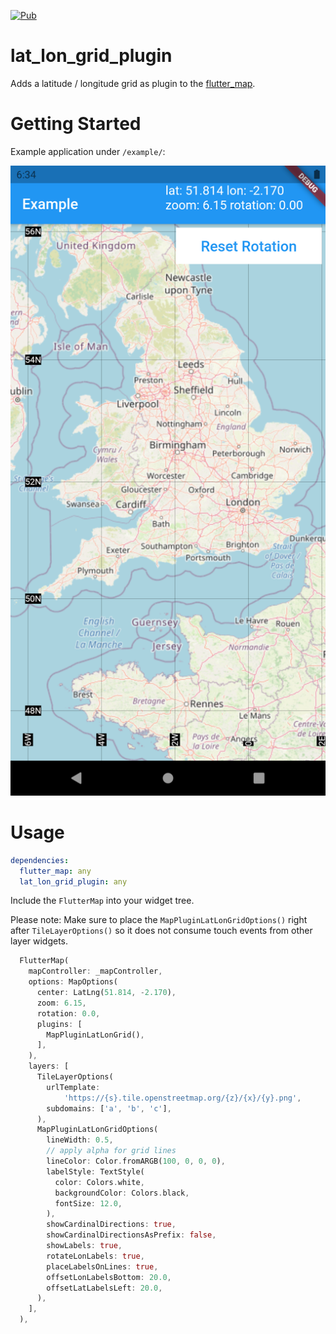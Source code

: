 [![Pub](https://img.shields.io/pub/v/lat_lon_grid_plugin.svg)](https://pub.dev/packages/lat_lon_grid_plugin)

# lat_lon_grid_plugin

Adds a latitude / longitude grid as plugin to the [flutter_map](https://github.com/johnpryan/flutter_map/).

# Getting Started

Example application under `/example/`:

![Example](lat_lon_grid_plugin_example.png)

# Usage

```yaml
dependencies:
  flutter_map: any
  lat_lon_grid_plugin: any
```

Include the `FlutterMap` into your widget tree.

Please note: Make sure to place the `MapPluginLatLonGridOptions()` right after `TileLayerOptions()` so it does not consume touch events from other layer widgets.

```dart
  FlutterMap(
    mapController: _mapController,
    options: MapOptions(
      center: LatLng(51.814, -2.170),
      zoom: 6.15,
      rotation: 0.0,
      plugins: [
        MapPluginLatLonGrid(),
      ],
    ),
    layers: [
      TileLayerOptions(
        urlTemplate:
            'https://{s}.tile.openstreetmap.org/{z}/{x}/{y}.png',
        subdomains: ['a', 'b', 'c'],
      ),
      MapPluginLatLonGridOptions(
        lineWidth: 0.5,
        // apply alpha for grid lines
        lineColor: Color.fromARGB(100, 0, 0, 0),
        labelStyle: TextStyle(
          color: Colors.white,
          backgroundColor: Colors.black,
          fontSize: 12.0,
        ),
        showCardinalDirections: true,
        showCardinalDirectionsAsPrefix: false,
        showLabels: true,
        rotateLonLabels: true,
        placeLabelsOnLines: true,
        offsetLonLabelsBottom: 20.0,
        offsetLatLabelsLeft: 20.0,
      ),
    ],
  ),
```
